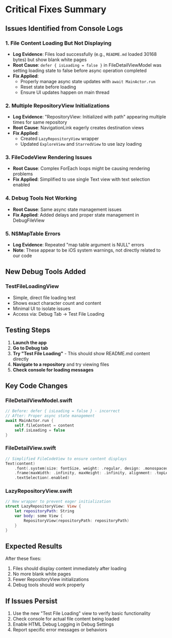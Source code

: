 # Critical Fixes Summary

## Issues Identified from Console Logs

### 1. **File Content Loading But Not Displaying**
- **Log Evidence**: Files load successfully (e.g., `README.md` loaded 30168 bytes) but show blank white pages
- **Root Cause**: `defer { isLoading = false }` in FileDetailViewModel was setting loading state to false before async operation completed
- **Fix Applied**: 
  - Properly manage async state updates with `await MainActor.run`
  - Reset state before loading
  - Ensure UI updates happen on main thread

### 2. **Multiple RepositoryView Initializations**
- **Log Evidence**: "RepositoryView: Initialized with path" appearing multiple times for same repository
- **Root Cause**: NavigationLink eagerly creates destination views
- **Fix Applied**:
  - Created `LazyRepositoryView` wrapper
  - Updated `ExploreView` and `StarredView` to use lazy loading

### 3. **FileCodeView Rendering Issues**
- **Root Cause**: Complex ForEach loops might be causing rendering problems
- **Fix Applied**: Simplified to use single Text view with text selection enabled

### 4. **Debug Tools Not Working**
- **Root Cause**: Same async state management issues
- **Fix Applied**: Added delays and proper state management in DebugFileView

### 5. **NSMapTable Errors**
- **Log Evidence**: Repeated "map table argument is NULL" errors
- **Note**: These appear to be iOS system warnings, not directly related to our code

## New Debug Tools Added

### TestFileLoadingView
- Simple, direct file loading test
- Shows exact character count and content
- Minimal UI to isolate issues
- Access via: Debug Tab → Test File Loading

## Testing Steps

1. **Launch the app**
2. **Go to Debug tab**
3. **Try "Test File Loading"** - This should show README.md content directly
4. **Navigate to a repository** and try viewing files
5. **Check console for loading messages**

## Key Code Changes

### FileDetailViewModel.swift
```swift
// Before: defer { isLoading = false } - incorrect
// After: Proper async state management
await MainActor.run {
    self.fileContent = content
    self.isLoading = false
}
```

### FileDetailView.swift
```swift
// Simplified FileCodeView to ensure content displays
Text(content)
    .font(.system(size: fontSize, weight: .regular, design: .monospaced))
    .frame(maxWidth: .infinity, maxHeight: .infinity, alignment: .topLeading)
    .textSelection(.enabled)
```

### LazyRepositoryView.swift
```swift
// New wrapper to prevent eager initialization
struct LazyRepositoryView: View {
    let repositoryPath: String
    var body: some View {
        RepositoryView(repositoryPath: repositoryPath)
    }
}
```

## Expected Results

After these fixes:
1. Files should display content immediately after loading
2. No more blank white pages
3. Fewer RepositoryView initializations
4. Debug tools should work properly

## If Issues Persist

1. Use the new "Test File Loading" view to verify basic functionality
2. Check console for actual file content being loaded
3. Enable HTML Debug Logging in Debug Settings
4. Report specific error messages or behaviors